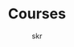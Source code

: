 ---
title: Courses
author: skr
type: folder-note
publish: true
tags: 
source: 
dependencies:
date_created: 2024-11-28
---